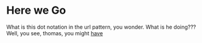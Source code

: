 # Here we Go

What is this dot notation in the url pattern, you wonder. What is he doing???
Well, you see, thomas, you might
<a href="/staff/doc/you.might.have.realized/"
    >have</a>
